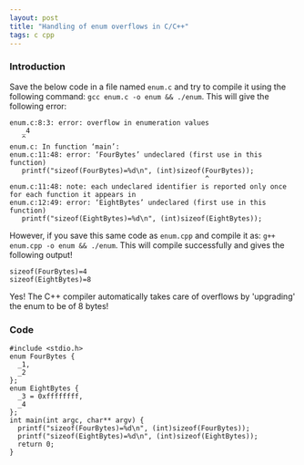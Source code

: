 ```yaml
---
layout: post
title: "Handling of enum overflows in C/C++"
tags: c cpp
---
```


### Introduction
Save the below code in a file named `enum.c` and try to compile it using the
following command: `gcc enum.c -o enum && ./enum`. This will give the following
error:
```
enum.c:8:3: error: overflow in enumeration values
   _4
   ^
enum.c: In function ‘main’:
enum.c:11:48: error: ‘FourBytes’ undeclared (first use in this function)
   printf("sizeof(FourBytes)=%d\n", (int)sizeof(FourBytes));
                                                ^
enum.c:11:48: note: each undeclared identifier is reported only once for each function it appears in
enum.c:12:49: error: ‘EightBytes’ undeclared (first use in this function)
   printf("sizeof(EightBytes)=%d\n", (int)sizeof(EightBytes));
```

However, if you save this same code as `enum.cpp` and compile it as:
`g++ enum.cpp -o enum && ./enum`. This will compile successfully and gives the
following output!
```
sizeof(FourBytes)=4
sizeof(EightBytes)=8
```
Yes! The C++ compiler automatically takes care of overflows by 'upgrading' the
enum to be of 8 bytes!

### Code
```
#include <stdio.h>
enum FourBytes {
  _1,
  _2
};
enum EightBytes {
  _3 = 0xffffffff,
  _4
};
int main(int argc, char** argv) {
  printf("sizeof(FourBytes)=%d\n", (int)sizeof(FourBytes));
  printf("sizeof(EightBytes)=%d\n", (int)sizeof(EightBytes));
  return 0;
}
```
